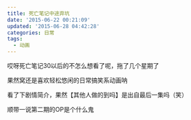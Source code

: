 ```yaml
---
title: 死亡笔记中途弃坑
date: '2015-06-22 00:21:09'
updated: '2015-06-28 04:42:28'
categories: 日常
tags:
  - 动画
---
```



哎呀死亡笔记30以后的不怎么想看了呢，拖了几个星期了

果然窝还是喜欢轻松悠闲的日常搞笑系动画呐

看了下剧情简介，果然【其他人做的到吗】是出自最后一集吗（笑）

顺带一说第二期的OP是个什么鬼



